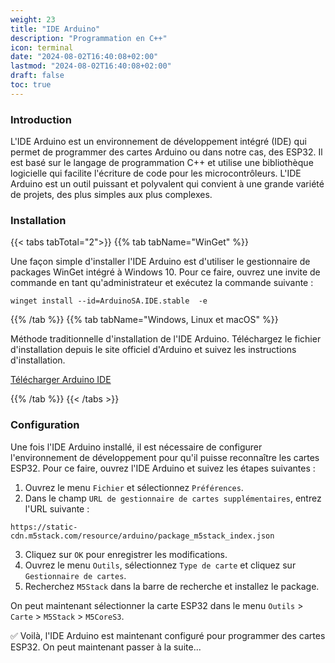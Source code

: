 ```yaml
---
weight: 23
title: "IDE Arduino"
description: "Programmation en C++"
icon: terminal
date: "2024-08-02T16:40:08+02:00"
lastmod: "2024-08-02T16:40:08+02:00"
draft: false
toc: true
---
```


### Introduction

L'IDE Arduino est un environnement de développement intégré (IDE) qui permet de programmer des cartes Arduino ou dans notre cas, des ESP32. Il est basé sur le langage de programmation C++ et utilise une bibliothèque logicielle qui facilite l'écriture de code pour les microcontrôleurs. L'IDE Arduino est un outil puissant et polyvalent qui convient à une grande variété de projets, des plus simples aux plus complexes.

### Installation

{{< tabs tabTotal="2">}}
{{% tab tabName="WinGet" %}}

Une façon simple d'installer l'IDE Arduino est d'utiliser le gestionnaire de packages WinGet intégré à Windows 10. Pour ce faire, ouvrez une invite de commande en tant qu'administrateur et exécutez la commande suivante :

```shell
winget install --id=ArduinoSA.IDE.stable  -e
```

{{% /tab %}}
{{% tab tabName="Windows, Linux et macOS" %}}

Méthode traditionnelle d'installation de l'IDE Arduino. Téléchargez le fichier d'installation depuis le site officiel d'Arduino et suivez les instructions d'installation.

[Télécharger Arduino IDE](https://www.arduino.cc/en/software)

{{% /tab %}}
{{< /tabs >}}

### Configuration

Une fois l'IDE Arduino installé, il est nécessaire de configurer l'environnement de développement pour qu'il puisse reconnaître les cartes ESP32. Pour ce faire, ouvrez l'IDE Arduino et suivez les étapes suivantes :

1. Ouvrez le menu `Fichier` et sélectionnez `Préférences`.
2. Dans le champ `URL de gestionnaire de cartes supplémentaires`, entrez l'URL suivante : 
```shell
https://static-cdn.m5stack.com/resource/arduino/package_m5stack_index.json
```
3. Cliquez sur `OK` pour enregistrer les modifications.
4. Ouvrez le menu `Outils`, sélectionnez `Type de carte` et cliquez sur `Gestionnaire de cartes`.
5. Recherchez `M5Stack` dans la barre de recherche et installez le package.

On peut maintenant sélectionner la carte ESP32 dans le menu `Outils` > `Carte` > `M5Stack` > `M5CoreS3`.

✅ Voilà, l'IDE Arduino est maintenant configuré pour programmer des cartes ESP32. On peut maintenant passer à la suite...